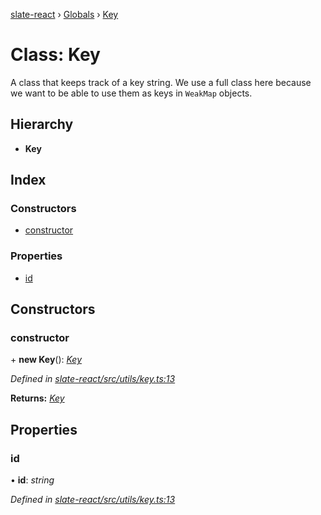 [slate-react](../README.md) › [Globals](../globals.md) › [Key](key.md)

# Class: Key

A class that keeps track of a key string. We use a full class here because we
want to be able to use them as keys in `WeakMap` objects.

## Hierarchy

* **Key**

## Index

### Constructors

* [constructor](key.md#constructor)

### Properties

* [id](key.md#id)

## Constructors

###  constructor

\+ **new Key**(): *[Key](key.md)*

*Defined in [slate-react/src/utils/key.ts:13](https://github.com/DamareYoh/slate/blob/26e8a411/packages/slate-react/src/utils/key.ts#L13)*

**Returns:** *[Key](key.md)*

## Properties

###  id

• **id**: *string*

*Defined in [slate-react/src/utils/key.ts:13](https://github.com/DamareYoh/slate/blob/26e8a411/packages/slate-react/src/utils/key.ts#L13)*
